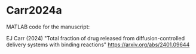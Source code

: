 # Carr2024a

MATLAB code for the manuscript:

EJ Carr  (2024) "Total fraction of drug released from diffusion-controlled delivery systems with binding reactions"
https://arxiv.org/abs/2401.09644

